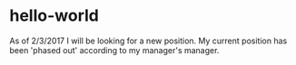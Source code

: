 # hello-world
As of 2/3/2017 I will be looking for a new position.  My current position has been 'phased out' according to my manager's manager.
